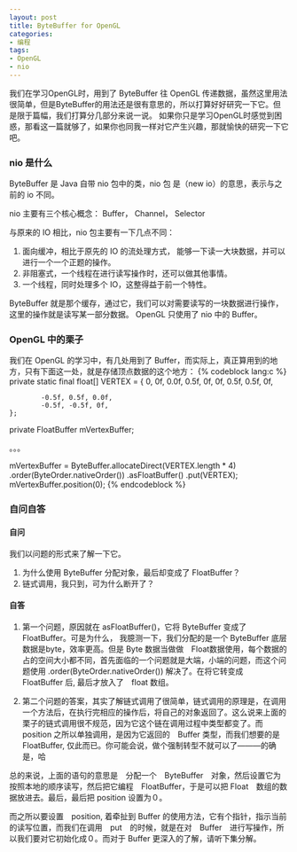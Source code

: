 ```yaml
---
layout: post
title: ByteBuffer for OpenGL
categories:
- 编程
tags:
- OpenGL
- nio
---
```


我们在学习OpenGL时，用到了 ByteBuffer 往 OpenGL 传递数据，虽然这里用法很简单，但是ByteBuffer的用法还是很有意思的，所以打算好好研究一下它。但是限于篇幅，我们打算分几部分来说一说。
如果你只是学习OpenGL时感觉到困惑，那看这一篇就够了，如果你也同我一样对它产生兴趣，那就愉快的研究一下它吧。

### nio 是什么
ByteBuffer 是 Java 自带 nio 包中的类，nio 包 是（new io）的意思，表示与之前的 io 不同。

nio 主要有三个核心概念： Buffer， Channel， Selector

与原来的 IO 相比，nio 包主要有一下几点不同：

1. 面向缓冲，相比于原先的 IO 的流处理方式， 能够一下读一大块数据，并可以进行一个一个正题的操作。
2. 非阻塞式，一个线程在进行读写操作时，还可以做其他事情。
3. 一个线程，同时处理多个 IO，这整得益于前一个特性。

ByteBuffer 就是那个缓存，通过它，我们可以对需要读写的一块数据进行操作，这里的操作就是读写某一部分数据。
OpenGL 只使用了 nio 中的 Buffer。

### OpenGL 中的栗子

我们在 OpenGL 的学习中，有几处用到了 Buffer，而实际上，真正算用到的地方，只有下面这一处，就是存储顶点数据的这个地方：
{% codeblock lang:c %}
private static final float[] VERTEX = {
            0, 0f, 0.0f,
            0.5f, 0f, 0f,
            0.5f, 0.5f, 0f,

            -0.5f, 0.5f, 0.0f,
            -0.5f, -0.5f, 0f,
    };
private FloatBuffer mVertexBuffer;

。。。

mVertexBuffer = ByteBuffer.allocateDirect(VERTEX.length * 4)
    .order(ByteOrder.nativeOrder())
    .asFloatBuffer()
    .put(VERTEX);
mVertexBuffer.position(0);
{% endcodeblock %}

### 自问自答

#### 自问
我们以问题的形式来了解一下它。

1. 为什么使用 ByteBuffer 分配对象，最后却变成了 FloatBuffer？
2. 链式调用，我只到，可为什么断开了？

#### 自答

1. 第一个问题，原因就在 asFloatBuffer()，它将 ByteBuffer 变成了 FloatBuffer。可是为什么， 我臆测一下，我们分配的是一个 ByteBuffer 底层数据是byte，效率更高。但是 Byte 数据当做做　Float数据使用，每个数据的占的空间大小都不同，首先面临的一个问题就是大端，小端的问题，而这个问题使用  .order(ByteOrder.nativeOrder())  解决了。在将它转变成　FloatBuffer 后, 最后才放入了　float 数组。

2. 第二个问题的答案，其实了解链式调用了很简单，链式调用的原理是，在调用一个方法后，在执行完相应的操作后，将自己的对象返回了。这么说来上面的栗子的链式调用很不规范，因为它这个链在调用过程中类型都变了。而　position 之所以单独调用，是因为它返回的　Buffer 类型，而我们想要的是　FloatBuffer, 仅此而已。你可能会说，做个强制转型不就可以了———的确是，哈

总的来说，上面的语句的意思是　分配一个　ByteBuffer　对象，然后设置它为按照本地的顺序读写，然后把它编程　FloatBuffer，于是可以把 Float　数组的数据放进去。最后，最后把 position 设置为０。　　

而之所以要设置　position, 着牵扯到 Buffer 的使用方法，它有个指针，指示当前的读写位置，而我们在调用　put　的时候，就是在对　Buffer　进行写操作，所以我们要对它初始化成０。而对于 Buffer 更深入的了解，请听下集分解。